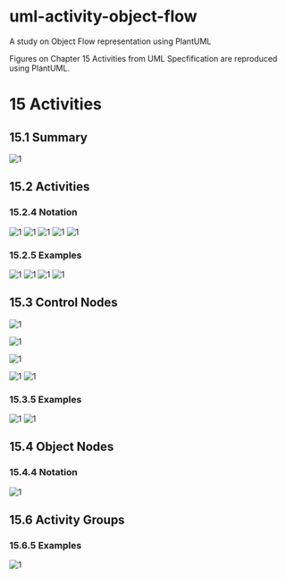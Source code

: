 # uml-activity-object-flow
A study on Object Flow representation using PlantUML

Figures on Chapter 15 Activities from UML Specfification are reproduced using PlantUML.

# 15 Activities
## 15.1 Summary
![1](http://www.plantuml.com/plantuml/proxy?cache=no&src=https://raw.githubusercontent.com/masmangan/uml-activity-object-flow/main/figure-15-01.puml)

## 15.2 Activities
### 15.2.4 Notation
![1](http://www.plantuml.com/plantuml/proxy?cache=no&src=https://raw.githubusercontent.com/masmangan/uml-activity-object-flow/main/figure-15-02.puml)
![1](http://www.plantuml.com/plantuml/proxy?cache=no&src=https://raw.githubusercontent.com/masmangan/uml-activity-object-flow/main/figure-15-03.puml)
![1](http://www.plantuml.com/plantuml/proxy?cache=no&src=https://raw.githubusercontent.com/masmangan/uml-activity-object-flow/main/figure-15-04.puml)
![1](http://www.plantuml.com/plantuml/proxy?cache=no&src=https://raw.githubusercontent.com/masmangan/uml-activity-object-flow/main/figure-15-05.puml)
![1](http://www.plantuml.com/plantuml/proxy?cache=no&src=https://raw.githubusercontent.com/masmangan/uml-activity-object-flow/main/figure-15-06.puml)

### 15.2.5 Examples

![1](http://www.plantuml.com/plantuml/proxy?cache=no&src=https://raw.githubusercontent.com/marcogoedert/uml-activity-object-flow/main/figure-15-19.puml)
![1](http://www.plantuml.com/plantuml/proxy?cache=no&src=https://raw.githubusercontent.com/marcogoedert/uml-activity-object-flow/main/figure-15-21-01.puml)
![1](http://www.plantuml.com/plantuml/proxy?cache=no&src=https://raw.githubusercontent.com/marcogoedert/uml-activity-object-flow/main/figure-15-21-02.puml)
![1](http://www.plantuml.com/plantuml/proxy?cache=no&src=https://raw.githubusercontent.com/marcogoedert/uml-activity-object-flow/main/figure-15-21-03.puml)

## 15.3 Control Nodes

![1](http://www.plantuml.com/plantuml/proxy?cache=no&src=https://raw.githubusercontent.com/masmangan/uml-activity-object-flow/main/figure-15-12.puml)

![1](http://www.plantuml.com/plantuml/proxy?cache=no&src=https://raw.githubusercontent.com/masmangan/uml-activity-object-flow/main/figure-15-27.puml)

![1](http://www.plantuml.com/plantuml/proxy?cache=no&src=https://raw.githubusercontent.com/masmangan/uml-activity-object-flow/main/figure-15-28.puml)

![1](http://www.plantuml.com/plantuml/proxy?cache=no&src=https://raw.githubusercontent.com/masmangan/uml-activity-object-flow/main/figure-15-42.puml)
![1](http://www.plantuml.com/plantuml/proxy?cache=no&src=https://raw.githubusercontent.com/masmangan/uml-activity-object-flow/main/figure-15-73.puml)

### 15.3.5 Examples

![1](http://www.plantuml.com/plantuml/proxy?cache=no&src=https://raw.githubusercontent.com/marcogoedert/uml-activity-object-flow/main/figure-15-37.puml)
![1](http://www.plantuml.com/plantuml/proxy?cache=no&src=https://raw.githubusercontent.com/marcogoedert/uml-activity-object-flow/main/figure-15-47.puml)

## 15.4 Object Nodes
### 15.4.4 Notation

![1](http://www.plantuml.com/plantuml/proxy?cache=no&src=https://raw.githubusercontent.com/marcogoedert/uml-activity-object-flow/main/figure-15-54.puml)

## 15.6 Activity Groups
### 15.6.5 Examples

![1](http://www.plantuml.com/plantuml/proxy?cache=no&src=https://raw.githubusercontent.com/marcogoedert/uml-activity-object-flow/main/figure-15-71.puml)


